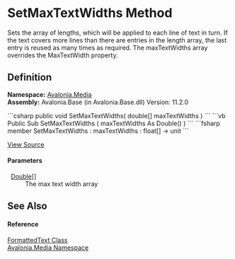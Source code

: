 # SetMaxTextWidths Method


Sets the array of lengths, which will be applied to each line of text in turn. If the text covers more lines than there are entries in the length array, the last entry is reused as many times as required. The maxTextWidths array overrides the MaxTextWidth property.



## Definition
**Namespace:** <a href="N_Avalonia_Media">Avalonia.Media</a>  
**Assembly:** Avalonia.Base (in Avalonia.Base.dll) Version: 11.2.0

<Tabs groupId="api-code-preview">
<TabItem value="csharp" label="C#">
```csharp
public void SetMaxTextWidths(
	double[] maxTextWidths
)
```
</TabItem>
<TabItem value="vb" label="VB">
```vb
Public Sub SetMaxTextWidths ( 
	maxTextWidths As Double()
)
```
</TabItem>
<TabItem value="fsharp" label="F#">
```fsharp
member SetMaxTextWidths : 
        maxTextWidths : float[] -> unit 
```
</TabItem>
</Tabs>



<a href="https://github.com/AvaloniaUI/Avalonia/tree/master/src/Avalonia.Base/Media/FormattedText.cs#L1112" title="View the source code">View Source</a>



#### Parameters
<dl><dt>  <a href="https://learn.microsoft.com/dotnet/api/system.double" target="_blank" rel="noopener noreferrer">Double</a>[]</dt><dd>The max text width array</dd></dl>

## See Also


#### Reference
<a href="T_Avalonia_Media_FormattedText">FormattedText Class</a>  
<a href="N_Avalonia_Media">Avalonia.Media Namespace</a>  

